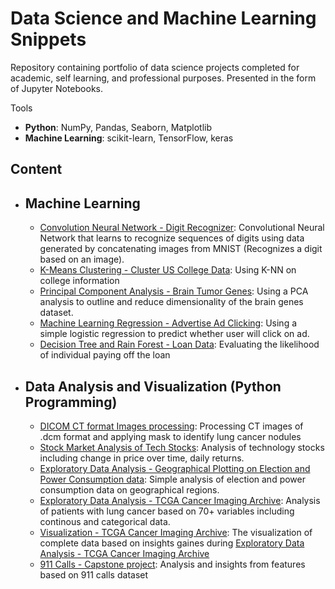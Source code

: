 # Data Science and Machine Learning Snippets
Repository containing portfolio of data science projects completed for academic, self learning, and professional purposes. Presented in the form of Jupyter Notebooks.

Tools
  - **Python**: NumPy, Pandas, Seaborn, Matplotlib
  - **Machine Learning**: scikit-learn, TensorFlow, keras

## Content
- ## Machine Learning
    - [Convolution Neural Network - Digit Recognizer](https://github.com/re1null0/data-science/blob/main/mnist_digit.ipynb): Convolutional Neural Network that learns to recognize sequences of digits using data generated by concatenating images from MNIST (Recognizes a digit based on an image).
    - [K-Means Clustering - Cluster US College Data](https://github.com/melvfernandez/re1null0/data-science/blob/main/K%20Means%20Clustering%20Project.ipynb): Using K-NN on college information
    - [Principal Component Analysis - Brain Tumor Genes](https://github.com/re1null0/data-science/blob/main/gene_pca.ipynb): Using a PCA analysis to outline and reduce dimensionality of the brain genes dataset.
    - [Machine Learning Regression - Advertise Ad Clicking](https://github.com/re1null0/data-science/blob/main/Logistic%20Regression%20Project.ipynb): Using a simple logistic regression to predict whether user will click on ad.
    - [Decision Tree and Rain Forest - Loan Data](https://github.com/re1null0/data-science/blob/main/Decision%20Trees%20and%20Random%20Forest%20Project.ipynb): Evaluating the likelihood of individual paying off the loan
     
- ## Data Analysis and Visualization (Python Programming)
    - [DICOM CT format Images processing](https://github.com/re1null0/data-science/blob/main/dicom.ipynb): Processing CT images of .dcm format and applying mask to identify lung cancer nodules
    - [Stock Market Analysis of Tech Stocks](https://github.com/re1null0/data-science/blob/main/Finance%20Project.ipynb): Analysis of technology stocks including change in price over time, daily returns.
    - [Exploratory Data Analysis - Geographical Plotting on Election and Power Consumption data](https://github.com/re1null0/data-science/blob/main/Choropleth%20Maps%20Exercise.ipynb): Simple analysis of election and power consumption data on geographical regions.
    - [Exploratory Data Analysis - TCGA Cancer Imaging Archive](https://github.com/re1null0/data-science/blob/main/preliminary_tcga_analysis.ipynb): Analysis of patients with lung cancer based on 70+ variables including continous and categorical data. 
    - [Visualization - TCGA Cancer Imaging Archive](https://github.com/re1null0/data-science/blob/main/graphs.ipynb): The visualization of complete data based on insights gaines during [Exploratory Data Analysis - TCGA Cancer Imaging Archive](https://github.com/re1null0/data-science/blob/main/preliminary_tcga_analysis.ipynb)
    - [911 Calls - Capstone project](https://github.com/re1null0/data-science/blob/main/911%20Calls%20Data%20Capstone%20Project.ipynb): Analysis and insights from features based on 911 calls dataset
